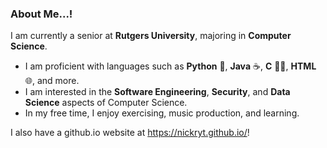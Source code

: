 ### About Me...!

I am currently a senior at **Rutgers University**, majoring in **Computer Science**.

  - I am proficient with languages such as **Python** 🐍, **Java** ☕, **C** ☝🏻, **HTML** 🌐, and more.
  - I am interested in the **Software Engineering**, **Security**, and **Data Science** aspects of Computer Science.
  - In my free time, I enjoy exercising, music production, and learning.
      
I also have a github.io website at https://nickryt.github.io/!
